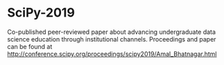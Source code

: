 # SciPy-2019
Co-published peer-reviewed paper about advancing undergraduate data science education through institutional channels. Proceedings and paper can be found at http://conference.scipy.org/proceedings/scipy2019/Amal_Bhatnagar.html
